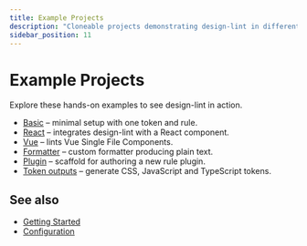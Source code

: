 ```yaml
---
title: Example Projects
description: "Cloneable projects demonstrating design-lint in different scenarios."
sidebar_position: 11
---
```


# Example Projects

Explore these hands-on examples to see design-lint in action.

- [Basic](./basic/README.md) – minimal setup with one token and rule.
- [React](./react/README.md) – integrates design-lint with a React component.
- [Vue](./vue/README.md) – lints Vue Single File Components.
- [Formatter](./formatter/README.md) – custom formatter producing plain text.
- [Plugin](./plugin/README.md) – scaffold for authoring a new rule plugin.
- [Token outputs](./token-outputs.md) – generate CSS, JavaScript and TypeScript tokens.

## See also
- [Getting Started](../usage.md)
- [Configuration](../configuration.md)
